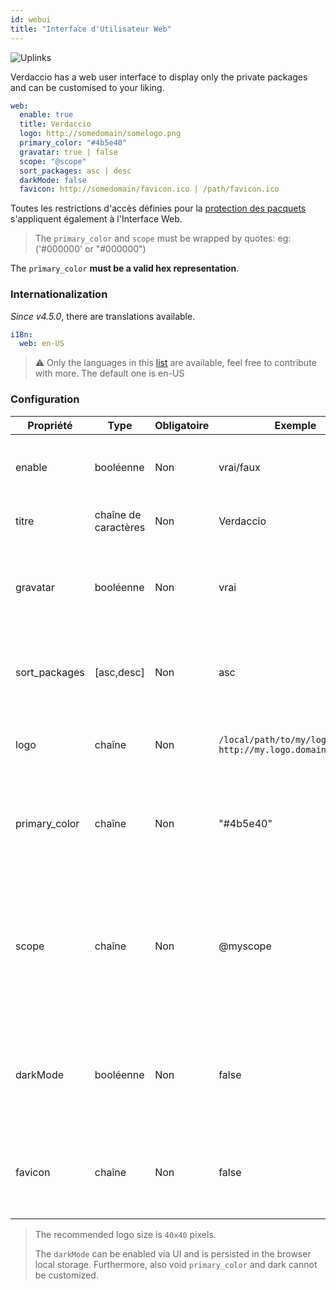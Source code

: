 ```yaml
---
id: webui
title: "Interface d'Utilisateur Web"
---
```


![Uplinks](https://user-images.githubusercontent.com/558752/52916111-fa4ba980-32db-11e9-8a64-f4e06eb920b3.png)

Verdaccio has a web user interface to display only the private packages and can be customised to your liking.

```yaml
web:
  enable: true
  title: Verdaccio
  logo: http://somedomain/somelogo.png
  primary_color: "#4b5e40"
  gravatar: true | false
  scope: "@scope"
  sort_packages: asc | desc
  darkMode: false
  favicon: http://somedomain/favicon.ico | /path/favicon.ico
```

Toutes les restrictions d'accès définies pour la [protection des pacquets](protect-your-dependencies.md) s'appliquent également à l'Interface Web.

> The `primary_color` and `scope` must be wrapped by quotes: eg: ('#000000' or "#000000")

The `primary_color` **must be a valid hex representation**.

### Internationalization

*Since v4.5.0*, there are translations available.

```yaml
i18n:
  web: en-US
```

> ⚠️ Only the languages in this [list](https://github.com/verdaccio/ui/tree/master/i18n/translations) are available, feel free to contribute with more. The default one is en-US

### Configuration

| Propriété     | Type                 | Obligatoire | Exemple                                                       | Soutien       | Description                                                                                                              |
| ------------- | -------------------- | ----------- | ------------------------------------------------------------- | ------------- | ------------------------------------------------------------------------------------------------------------------------ |
| enable        | booléenne            | Non         | vrai/faux                                                     | tous          | permettre l’affichage de l’interface web                                                                                 |
| titre         | chaîne de caractères | Non         | Verdaccio                                                     | tous          | Description du titre HTML                                                                                                |
| gravatar      | booléenne            | Non         | vrai                                                          | `>v4`      | Gravatars will be generated under the hood if this property is enabled                                                   |
| sort_packages | [asc,desc]           | Non         | asc                                                           | `>v4`      | By default private packages are sorted by ascending                                                                      |
| logo          | chaîne               | Non         | `/local/path/to/my/logo.png` `http://my.logo.domain/logo.png` | tous          | a URI where logo is located (header logo)                                                                                |
| primary_color | chaîne               | Non         | "#4b5e40"                                                     | `>4`       | The primary color to use throughout the UI (header, etc)                                                                 |
| scope         | chaîne               | Non         | @myscope                                                      | `>v3.x`    | If you're using this registry for a specific module scope, specify that scope to set it in the webui instructions header |
| darkMode      | booléenne            | Non         | false                                                         | `>=v4.6.0` | This mode is an special theme for those want to live in the dark side                                                    |
| favicon       | chaîne               | Non         | false                                                         | `>=v5.0.1` | Display a custom favicon, can be local resource or valid url                                                             |

> The recommended logo size is `40x40` pixels.
> 
> The `darkMode` can be enabled via UI and is persisted in the browser local storage. Furthermore, also void `primary_color` and dark cannot be customized.